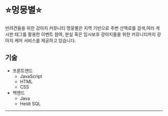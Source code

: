 # ⭐멍뭉별⭐
반려견들을 위한 강아지 커뮤니티 멍뭉별은 지역 기반으로 주변 산책로를 검색,여러 게시판 태그를 활용한 이벤트 참여, 분실 혹은 임시보호 강아지들을 위한 커뮤니티까지 강아지 케어 서비스를 제공하고 있습니다.

## 기술
- 프론트엔드
  - JavaScript
  - HTML
  - CSS
- 백엔드
  - Java
  - Heidi SQL
---


  


